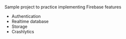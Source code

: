 Sample project to practice implementing Firebase features
* Authentication
* Realtime database
* Storage
* Crashlytics
